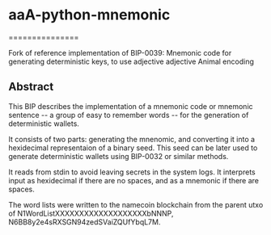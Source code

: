 # aaA-python-mnemonic
===============

Fork of reference implementation of BIP-0039: Mnemonic code for generating
deterministic keys, to use adjective adjective Animal encoding

Abstract
--------

This BIP describes the implementation of a mnemonic code or mnemonic sentence --
a group of easy to remember words -- for the generation of deterministic wallets.

It consists of two parts: generating the mnenomic, and converting it into a
hexidecimal representaion of a binary seed. This seed can be later used to generate deterministic wallets using
BIP-0032 or similar methods.

It reads from stdin to avoid leaving secrets in the system logs. It interprets input as hexidecimal if there are no spaces, and as a mnemonic if there are spaces.

The word lists were written to the namecoin blockchain from the parent utxo of N1WordListXXXXXXXXXXXXXXXXXXXbNNNP, N6BB8y2e4sRXSGN94zedSVaiZQUfYbqL7M.
